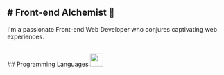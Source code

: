 <h2># Front-end Alchemist 🌟 </h2>

<p>I'm a passionate Front-end Web Developer who conjures captivating web experiences.</p>
<br>
## Programming Languages
<img src = 'https://github.com/stharavi01/stharavi01/edit/main/README.md' width='30'/>

